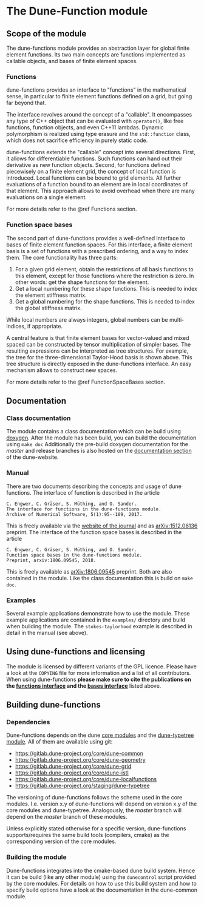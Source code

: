 <!--
SPDX-FileCopyrightText: Copyright © DUNE Project contributors, see file AUTHORS.md
SPDX-License-Identifier: LicenseRef-GPL-2.0-only-with-DUNE-exception OR LGPL-3.0-or-later
-->

<!-- vi: set ft=mkd ts=8 sw=2 et sts=2: -->
# The Dune-Function module

## Scope of the module

The dune-functions module provides an abstraction layer for global finite
element functions. Its two main concepts are functions implemented as callable
objects, and bases of finite element spaces.

### Functions

dune-functions provides an interface to "functions" in the mathematical sense,
in particular to finite element functions defined on a grid, but going far
beyond that.

The interface revolves around the concept of a "callable". It encompasses any
type of C++ object that can be evaluated with `operator()`, like free functions,
function objects, and even C++11 lambdas. Dynamic polymorphism is realized
using type erasure and the `std::function` class, which does not sacrifice
efficiency in purely static code.

dune-functions extends the "callable" concept into several directions. First,
it allows for differentiable functions. Such functions can hand out their
derivative as new function objects. Second, for functions defined piecewisely
on a finite element grid, the concept of local function is introduced. Local
functions can be bound to grid elements. All further evaluations of a function
bound to an element are in local coordinates of that element. This approach
allows to avoid overhead when there are many evaluations on a single element.

For more details refer to the @ref Functions section.


### Function space bases

The second part of dune-functions provides a well-defined interface to bases of
finite element function spaces. For this interface, a finite element basis is a
set of functions with a prescribed ordering, and a way to index them. The core
functionality has three parts:

1.  For a given grid element, obtain the restrictions of all basis functions to
    this element, except for those functions where the restriction is zero. In
    other words: get the shape functions for the element.
2.  Get a local numbering for these shape functions. This is needed to index the element stiffness matrix.
3.  Get a global numbering for the shape functions. This is needed to index the global stiffness matrix.

While local numbers are always integers, global numbers can be multi-indices,
if appropriate.

A central feature is that finite element bases for vector-valued and mixed
spaced can be constructed by tensor multiplication of simpler bases. The
resulting expressions can be interpreted as tree structures. For example, the
tree for the three-dimensional Taylor-Hood basis is shown above. This tree
structure is directly exposed in the dune-functions interface. An easy
mechanism allows to construct new spaces.

For more details refer to the @ref FunctionSpaceBases section.

## Documentation

### Class documentation
The module contains a class documentation which can be build using [doxygen].
After the module has been build, you can build the documentation using
`make doc`
Additionally the pre-build doxygen documentation for the _master_ and
release branches is also hosted on the [documentation section][dune docs]
of the dune-website.

### Manual
There are two documents describing the concepts and usage of dune functions.
The interface of function is described in the article

    C. Engwer, C. Gräser, S. Müthing, and O. Sander.
    The interface for functions in the dune-functions module.
    Archive of Numerical Software, 5(1):95--109, 2017.

This is freely available
via the [website of the journal][functions paper] and
as [arXiv:1512.06136][functions paper arxiv] preprint.
The interface of the function space bases is described in the article

    C. Engwer, C. Gräser, S. Müthing, and O. Sander.
    Function space bases in the dune-functions module.
    Preprint, arxiv:1806.09545, 2018.

This is freely available
as [arXiv:1806.09545][bases paper arxiv] preprint.
Both are also contained in the module. Like the class documentation
this is build on `make doc`.

### Examples
Several example applications demonstrate how to use the module. These
example applications are contained in the `examples/` directory and
build when building the module. The `stokes-taylorhood` example is
described in detail in the manual (see above).


## Using dune-functions and licensing
The module is licensed by different variants of the GPL licence.
Please have a look at the `COPYING` file for more information
and a list of all contributors. When using dune-functions
**please make sure to cite the publications on the
[functions interface][functions paper] and the
[bases interface][bases paper]** listed above.



## Building dune-functions

### Dependencies
Dune-functions depends on the dune [core modules][core]
and the [dune-typetree module][typetree]. All of them are available using git:

* https://gitlab.dune-project.org/core/dune-common
* https://gitlab.dune-project.org/core/dune-geometry
* https://gitlab.dune-project.org/core/dune-grid
* https://gitlab.dune-project.org/core/dune-istl
* https://gitlab.dune-project.org/core/dune-localfunctions
* https://gitlab.dune-project.org/staging/dune-typetree

The versioning of dune-functions follows the scheme used in the core modules.
I.e. version x.y of dune-functions will depend on version x.y of the core modules
and dune-typetree. Analogously, the _master_ branch will depend on the
_master_ branch of these modules.

Unless explicitly stated otherwise for a specific version,
dune-functions supports/requires the same build tools (compilers, cmake)
as the corresponding version of the core modules.

### Building the module
Dune-functions integrates into the cmake-based dune build system.
Hence it can be build (like any other module) using the `dunecontrol` script
provided by the core modules. For details on how to use this build system
and how to specify build options have a look at the documentation in the
dune-common module.


[core]: https://dune-project.org/groups/core
[typetree]: https://gitlab.dune-project.org/staging/dune-typetree
[dune docs]: https://dune-project.org/doxygen
[functions paper arxiv]: https://arxiv.org/abs/1512.06136
[functions paper]: http://journals.ub.uni-heidelberg.de/index.php/ans/article/view/27683
[bases paper arxiv]: https://arxiv.org/abs/1806.09545
[bases paper]: https://arxiv.org/abs/1806.09545
[doxygen]: http://www.stack.nl/~dimitri/doxygen/
